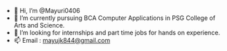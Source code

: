 - 👋 Hi, I’m @Mayuri0406
- 🌱 I’m currently pursuing BCA Computer Applications in PSG College of Arts and Science.
- 💞️ I’m looking for internships and part time jobs for hands on experience.
- 📫 Email : mayujk844@gmail.com

<!---
Mayuri0406/Mayuri0406 is a ✨ special ✨ repository because its `README.md` (this file) appears on your GitHub profile.
You can click the Preview link to take a look at your changes.
--->
